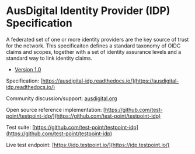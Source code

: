 # AusDigital Identity Provider (IDP) Specification

A federated set of one or more identity providers are the key source of trust for the network.  This specificaiton defines a standard taxonomy of OIDC claims and scopes, together with a set of identity assurance levels and a standard way to link identity claims.

 * [Version 1.0](/docs/1.0/index.md)

Specification: [https://ausdigital-idp.readthedocs.io/](https://ausdigital-idp.readthedocs.io/)

Community discussion/support: [ausdigital.org](http://ausdigital.org)

Open source reference implementation: [https://github.com/test-point/testpoint-idp/](https://github.com/test-point/testpoint-idp)

Test suite: [https://github.com/test-point/testpoint-idp](https://github.com/test-point/testpoint-idp)

Live test endpoint: [https://idp.testpoint.io/](https://idp.testpoint.io/)
